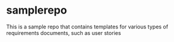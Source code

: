 # samplerepo
This is a sample repo that contains templates for various types of requirements documents, such as user stories

